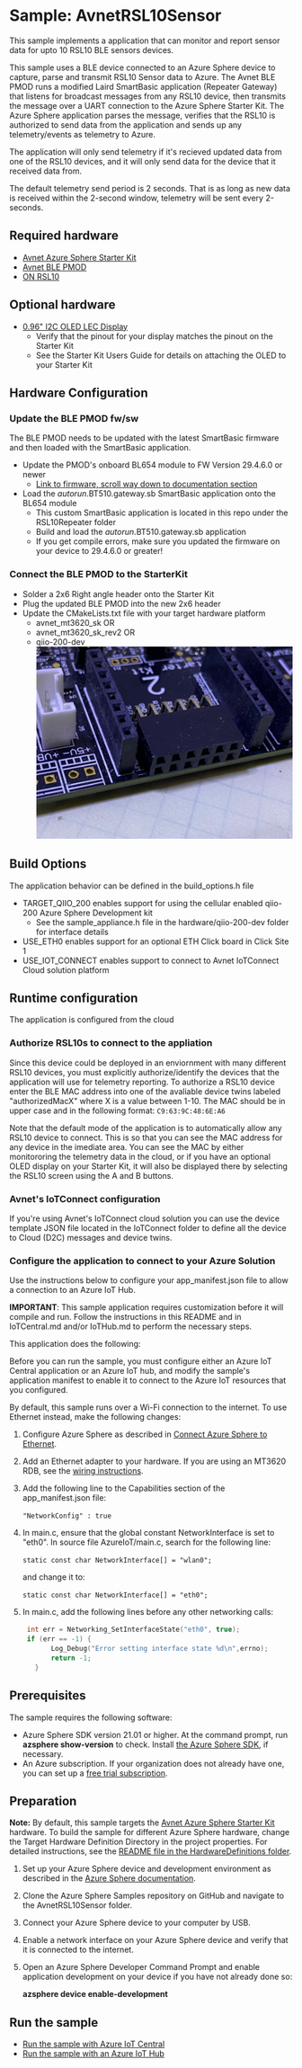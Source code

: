 # Sample: AvnetRSL10Sensor

This sample implements a application that can monitor and report sensor data for upto 10 RSL10 BLE sensors devices.

This sample uses a BLE device connected to an Azure Sphere device to capture, parse and transmit RSL10 Sensor data to Azure.  The Avnet BLE PMOD runs a modified Laird SmartBasic application (Repeater Gateway) that listens for broadcast messages from any RSL10 device, then transmits the message over a UART connection to the Azure Sphere Starter Kit.  The Azure Sphere application parses the message, verifies that the RSL10 is authorized to send data from the application and sends up any telemetry/events as telemetry to Azure.

The application will only send telemetry if it's recieved updated data from one of the RSL10 devices, and it will only send data for the device that it received data from.

The default telemetry send period is 2 seconds.  That is as long as new data is received within the 2-second window, telemetry will be sent every 2-seconds.

## Required hardware

* [Avnet Azure Sphere Starter Kit](http://avnet.me/mt3620-kit)
* [Avnet BLE PMOD](https://www.avnet.com/shop/us/products/avnet-engineering-services/aes-pmod-nrf-ble-g-3074457345642996769)
* [ON RSL10](https://www.avnet.com/shop/us/products/on-semiconductor/rsl10-sense-gevk-3074457345639458682/)

## Optional hardware

* [0.96" I2C OLED LEC Display](https://www.amazon.com/gp/product/B06XRCQZRX/ref=ppx_yo_dt_b_search_asin_title?ie=UTF8&psc=1)
   * Verify that the pinout for your display matches the pinout on the Starter Kit
   * See the Starter Kit Users Guide for details on attaching the OLED to your Starter Kit

## Hardware Configuration

### Update the BLE PMOD fw/sw

The BLE PMOD needs to be updated with the latest SmartBasic firmware and then loaded with the SmartBasic application.

* Update the PMOD's onboard BL654 module to FW Version 29.4.6.0 or newer
   * [Link to firmware, scroll way down to documentation section](https://www.lairdconnect.com/wireless-modules/bluetooth-modules/bluetooth-5-modules/bl654-series-bluetooth-module-nfc)
* Load the $autorun$.BT510.gateway.sb SmartBasic application onto the BL654 module
   * This custom SmartBasic application is located in this repo under the RSL10Repeater folder
   * Build and load the $autorun$.BT510.gateway.sb application
   * If you get compile errors, make sure you updated the firmware on your device to 29.4.6.0 or greater!
  
### Connect the BLE PMOD to the StarterKit

* Solder a 2x6 Right angle header onto the Starter Kit
* Plug the updated BLE PMOD into the new 2x6 header
* Update the CMakeLists.txt file with your target hardware platform
   * avnet_mt3620_sk OR
   * avnet_mt3620_sk_rev2 OR
   * qiio-200-dev
![Starter Kit](./media/ConnectorTop.jpg)

## Build Options

The application behavior can be defined in the build_options.h file

* TARGET_QIIO_200 enables support for using the cellular enabled qiio-200 Azure Sphere Development kit 
   * See the sample_appliance.h file in the hardware/qiio-200-dev folder for interface details
* USE_ETH0 enables support for an optional ETH Click board in Click Site 1
* USE_IOT_CONNECT enables support to connect to Avnet IoTConnect Cloud solution platform

## Runtime configuration

The application is configured from the cloud

### Authorize RSL10s to connect to the appliation

Since this device could be deployed in an enviornment with many different RSL10 devices, you must explicitly authorize/identify the devices that the application will use for telemetry reporting.  To authorize a RSL10 device enter the BLE MAC address into one of the avaliable device twins labeled "authorizedMacX" where X is a value between 1-10.  The MAC should be in upper case and in the following format:  ```C9:63:9C:48:6E:A6```

Note that the default mode of the application is to automatically allow any RSL10 device to connect.  This is so that you can see the MAC address for any device in the imediate area.  You can see the MAC by either monitororing the telemetry data in the cloud, or if you have an optional OLED display on your Starter Kit, it will also be displayed there by selecting the RSL10 screen using the A and B buttons.

### Avnet's IoTConnect configuration

If you're using Avnet's IoTConnect cloud solution you can use the device template JSON file located in the IoTConnect folder to define all the device to Cloud (D2C) messages and device twins.

### Configure the application to connect to your Azure Solution

Use the instructions below to configure your app_manifest.json file to allow a connection to an Azure IoT Hub.

**IMPORTANT**: This sample application requires customization before it will compile and run. Follow the instructions in this README and in IoTCentral.md and/or IoTHub.md to perform the necessary steps.

This application does the following:

Before you can run the sample, you must configure either an Azure IoT Central application or an Azure IoT hub, and modify the sample's application manifest to enable it to connect to the Azure IoT resources that you configured.

By default, this sample runs over a Wi-Fi connection to the internet. To use Ethernet instead, make the following changes:

1. Configure Azure Sphere as described in [Connect Azure Sphere to Ethernet](https://docs.microsoft.com/azure-sphere/network/connect-ethernet).
1. Add an Ethernet adapter to your hardware. If you are using an MT3620 RDB, see the [wiring instructions](../../HardwareDefinitions/mt3620_rdb/EthernetWiring.md).
1. Add the following line to the Capabilities section of the app_manifest.json file:

   `"NetworkConfig" : true`

1. In main.c, ensure that the global constant NetworkInterface is set to "eth0". In source file AzureIoT/main.c, search for the following line:

   `static const char NetworkInterface[] = "wlan0";`

   and change it to:

   `static const char NetworkInterface[] = "eth0";`

1. In main.c, add the following lines before any other networking calls:

    ```c
     int err = Networking_SetInterfaceState("eth0", true);
     if (err == -1) {
           Log_Debug("Error setting interface state %d\n",errno);
           return -1;
       }
    ```

## Prerequisites

The sample requires the following software:

- Azure Sphere SDK version 21.01 or higher. At the command prompt, run **azsphere show-version** to check. Install [the Azure Sphere SDK](https://docs.microsoft.com/azure-sphere/install/install-sdk), if necessary.
- An Azure subscription. If your organization does not already have one, you can set up a [free trial subscription](https://azure.microsoft.com/free/?v=17.15).

## Preparation

**Note:** By default, this sample targets the [Avnet Azure Sphere Starter Kit](http://avnet.me/mt3620-kit) hardware.  To build the sample for different Azure Sphere hardware, change the Target Hardware Definition Directory in the project properties. For detailed instructions, see the [README file in the HardwareDefinitions folder](../../HardwareDefinitions/README.md).

1. Set up your Azure Sphere device and development environment as described in the [Azure Sphere documentation](https://docs.microsoft.com/azure-sphere/install/overview).
2. Clone the Azure Sphere Samples repository on GitHub and navigate to the AvnetRSL10Sensor folder.
3. Connect your Azure Sphere device to your computer by USB.
4. Enable a network interface on your Azure Sphere device and verify that it is connected to the internet.
5. Open an Azure Sphere Developer Command Prompt and enable application development on your device if you have not already done so:

   **azsphere device enable-development**

## Run the sample

- [Run the sample with Azure IoT Central](./IoTCentral.md)
- [Run the sample with an Azure IoT Hub](./IoTHub.md)
